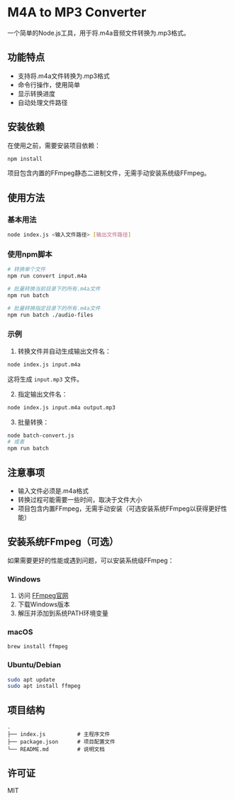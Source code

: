 # M4A to MP3 Converter

一个简单的Node.js工具，用于将.m4a音频文件转换为.mp3格式。

## 功能特点

- 支持将.m4a文件转换为.mp3格式
- 命令行操作，使用简单
- 显示转换进度
- 自动处理文件路径

## 安装依赖

在使用之前，需要安装项目依赖：

```bash
npm install
```

项目包含内置的FFmpeg静态二进制文件，无需手动安装系统级FFmpeg。

## 使用方法

### 基本用法

```bash
node index.js <输入文件路径> [输出文件路径]
```

### 使用npm脚本

```bash
# 转换单个文件
npm run convert input.m4a

# 批量转换当前目录下的所有.m4a文件
npm run batch

# 批量转换指定目录下的所有.m4a文件
npm run batch ./audio-files
```

### 示例

1. 转换文件并自动生成输出文件名：
```bash
node index.js input.m4a
```
这将生成 `input.mp3` 文件。

2. 指定输出文件名：
```bash
node index.js input.m4a output.mp3
```

3. 批量转换：
```bash
node batch-convert.js
# 或者
npm run batch
```

## 注意事项

- 输入文件必须是.m4a格式
- 转换过程可能需要一些时间，取决于文件大小
- 项目包含内置FFmpeg，无需手动安装（可选安装系统FFmpeg以获得更好性能）

## 安装系统FFmpeg（可选）

如果需要更好的性能或遇到问题，可以安装系统级FFmpeg：

### Windows
1. 访问 [FFmpeg官网](https://ffmpeg.org/download.html)
2. 下载Windows版本
3. 解压并添加到系统PATH环境变量

### macOS
```bash
brew install ffmpeg
```

### Ubuntu/Debian
```bash
sudo apt update
sudo apt install ffmpeg
```

## 项目结构

```
.
├── index.js          # 主程序文件
├── package.json      # 项目配置文件
└── README.md         # 说明文档
```

## 许可证

MIT
